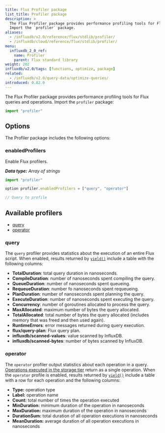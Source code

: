 ```yaml
---
title: Flux Profiler package
list_title: Profiler package
description: >
  The Flux Profiler package provides performance profiling tools for Flux queries and operations.
  Import the `profiler` package.
aliases:
  - /influxdb/v2.0/reference/flux/stdlib/profiler/
  - /influxdb/cloud/reference/flux/stdlib/profiler/
menu:
  influxdb_2_0_ref:
    name: Profiler
    parent: Flux standard library
weight: 202
influxdb/v2.0/tags: [functions, optimize, package]
related:
  - /influxdb/v2.0/query-data/optimize-queries/
introduced: 0.82.0
---
```


The Flux Profiler package provides performance profiling tools for Flux queries and operations.
Import the `profiler` package:

```js
import "profiler"
```

## Options
The Profiler package includes the following options:

### enabledProfilers
Enable Flux profilers.

_**Data type:** Array of strings_

```js
import "profiler"

option profiler.enabledProfilers = ["query", "operator"]

// Query to profile
```

## Available profilers
- [query](#query)
- [operator](#operator)

### query
The `query` profiler provides statistics about the execution of an entire Flux script.
When enabled, results returned by [`yield()`](/influxdb/v2.0/reference/flux/stdlib/built-in/outputs/yield/)
include a table with the following columns:

- **TotalDuration**: total query duration in nanoseconds.
- **CompileDuration**: number of nanoseconds spent compiling the query.
- **QueueDuration**: number of nanoseconds spent queueing.
- **RequeueDuration**: number fo nanoseconds spent requeueing.
- **PlanDuration**: number of nanoseconds spent planning the query.
- **ExecuteDuration**: number of nanoseconds spent executing the query.
- **Concurrency**: number of goroutines allocated to process the query.
- **MaxAllocated**: maximum number of bytes the query allocated.
- **TotalAllocated**: total number of bytes the query allocated (includes memory that was freed and then used again).
- **RuntimeErrors**: error messages returned during query execution.
- **flux/query-plan**: Flux query plan.
- **influxdb/scanned-values**: value scanned by InfluxDB.
- **influxdb/scanned-bytes**: number of bytes scanned by InfluxDB.

### operator
The `operator` profiler output statistics about each operation in a query.
[Operations executed in the storage tier](/influxdb/v2.0/query-data/optimize-queries/#start-queries-with-pushdown-functions)
return as a single operation.
When the `operator` profile is enabled, results returned by [`yield()`](/influxdb/v2.0/reference/flux/stdlib/built-in/outputs/yield/)
include a table with a row for each operation and the following columns:

- **Type:** operation type
- **Label:** operation name
- **Count:** total number of times the operation executed
- **MinDuration:** minimum duration of the operation in nanoseconds
- **MaxDuration:** maximum duration of the operation in nanoseconds
- **DurationSum:** total duration of all operation executions in nanoseconds
- **MeanDuration:** average duration of all operation executions in nanoseconds
